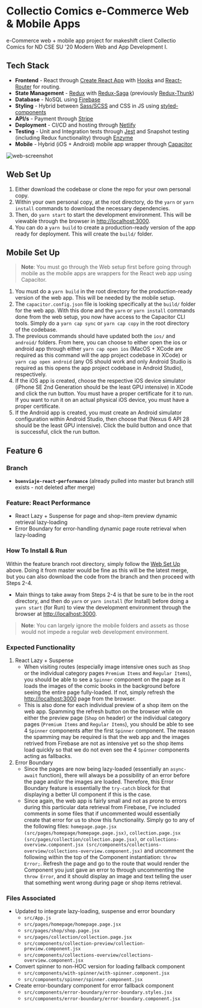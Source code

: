 # Collectio Comics e-Commerce Web & Mobile Apps

e-Commerce web + mobile app project for makeshift client Collectio Comics for ND CSE SU '20 Modern Web and App Development I.

## Tech Stack

* __Frontend__ - React through [Create React App](https://github.com/facebook/create-react-app) with [Hooks](https://reactjs.org/docs/hooks-intro.html) and [React-Router](https://reactrouter.com/web/guides/quick-start) for routing.  
* __State Management__ - [Redux](https://redux.js.org/introduction/getting-started) with [Redux-Saga](https://redux-saga.js.org/docs/introduction/BeginnerTutorial.html) (previously [Redux-Thunk](https://github.com/reduxjs/redux-thunk))  
* __Database__ - NoSQL using [Firebase](https://firebase.google.com/)  
* __Styling__ - Hybrid between [Sass/SCSS](https://sass-lang.com/documentation) and CSS in JS using [styled-components](https://styled-components.com/docs)  
* __API/s__ - Payment through [Stripe](https://stripe.com/docs/api)  
* __Deployment__ - CI/CD and hosting through [Netlify](https://www.netlify.com/)  
* __Testing__ - Unit and Integration tests through [Jest](https://jestjs.io/docs/en/getting-started) and Snapshot testing (including Redux functionality) through [Enzyme](https://enzymejs.github.io/enzyme/)  
* __Mobile__ - Hybrid (iOS + Android) mobile app wrapper through [Capacitor](https://capacitorjs.com/docs/getting-started)  

![web-screenshot](https://user-images.githubusercontent.com/50670255/88740516-63f3f800-d10b-11ea-9112-c27bbedcd4bb.png)

## Web Set Up

1. Either download the codebase or clone the repo for your own personal copy.
2. Within your own personal copy, at the root directory, do the `yarn` or `yarn install` commands to download the necessary dependencies.
3. Then, do `yarn start` to start the development environment. This will be viewable through the browser in [http://localhost:3000](http://localhost:3000).
4. You can do a `yarn build` to create a production-ready version of the app ready for deployment. This will create the `build/` folder.

## Mobile Set Up

> __Note__: You must go through the Web setup first before going through mobile as the mobile apps are wrappers for the React web app using Capacitor.

1. You must do a `yarn build` in the root directory for the production-ready version of the web app. This will be needed by the mobile setup.
2. The `capacitor.config.json` file is looking specifically at the `build/` folder for the web app. With this done and the `yarn` or `yarn install` commands done from the web setup, you now have access to the Capacitor CLI tools. Simply do a `yarn cap sync` or `yarn cap copy` in the root directory of the codebase.
3. The previous commands should have updated both the `ios/` and `android/` folders. From here, you can choose to either open the ios or android app through either `yarn cap open ios` (MacOS + XCode are required as this command will the app project codebase in XCode) or `yarn cap open android` (any OS should work and only Android Studio is required as this opens the app project codebase in Android Studio), respectively.
4. If the iOS app is created, choose the respective iOS device simulator (iPhone SE 2nd Generation should be the least GPU intensive) in XCode and click the run button. You must have a proper certificate for it to run. If you want to run it on an actual physical iOS device, you must have a proper certificate.
5. If the Android app is created, you must create an Android simulator configuration within Android Studio, then choose that (Nexus 6 API 28 should be the least GPU intensive). Click the build button and once that is successful, click the run button.

## Feature 6

### Branch
* __`buenviaje-react-performance`__ (already pulled into master but branch still exists - not deleted after merge)

### Feature: React Performance
* React Lazy + Suspense for page and shop-item preview dynamic retrieval lazy-loading
* Error Boundary for error-handling dynamic page route retrieval when lazy-loading

### How To Install & Run
Within the feature branch root directory, simply follow the [Web Set Up](#web-set-up) above. Doing it from master would be fine as this will be the latest merge, but you can also download the code from the branch and then proceed with Steps 2-4.
* Main things to take away from Steps 2-4 is that be sure to be in the root directory, and then do `yarn` or `yarn install` (for Install) before doing a `yarn start` (for Run) to view the development environment through the browser at [http://localhost:3000](http://localhost:3000).
> __Note__: You can largely ignore the mobile folders and assets as those would not impede a regular web development environment.

### Expected Functionality
1. React Lazy + Suspense  
   * When visiting routes (especially image intensive ones such as `Shop` or the individual category pages `Premium Items` and `Regular Items`), you should be able to see a `Spinner` component on the page as it loads the images of the comic books in the background before seeing the entire page fully-loaded. If not, simply refresh the [http://localhost:3000](http://localhost:3000) page from the browser.  
    *  This is also done for each individual preview of a shop item on the web app. Spamming the refresh button on the browser while on either the preview page (`Shop` on header) or the individual category pages (`Premium Items` and `Regular Items`), you should be able to see 4 `Spinner` components after the first `Spinner` component. The reason the spamming may be required is that the web app and the images retrived from Firebase are not as intensive yet so the shop items load quickly so that we do not even see the 4 `Spinner` components acting as fallbacks.
2. Error Boundary  
   * Since the pages are now being lazy-loaded (essentially an `async-await` function), there will always be a possibility of an error before the page and/or the images are loaded. Therefore, this Error Boundary feature is essentially the `try-catch` block for that displaying a better UI component if this is the case.
   * Since again, the web app is fairly small and not as prone to errors during this particular data retrieval from Firebase, I've included comments in some files that if uncommented would essentially create that error for us to show this functionality. Simply go to any of the following files: `homepage.page.jsx (src/pages/homepage/homepage.page.jsx)`, `collection.page.jsx (src/pages/collection/collection.page.jsx)`, or `collections-overview.component.jsx (src/components/collections-overview/collections-overview.component.jsx)` and uncomment the following within the top of the Component instantiation: `throw Error;`. Refresh the page and go to the route that would render the Component you just gave an error to through uncommenting the `throw Error`, and it should display an image and text telling the user that something went wrong during page or shop items retrieval.

### Files Associated
* Updated to integrate lazy-loading, suspense and error boundary
  * `src/App.js`
  * `src/pages/homepage/homepage.page.jsx`
  * `src/pages/shop/shop.page.jsx`
  * `src/pages/collection/collection.page.jsx`
  * `src/components/collection-preview/collection-preview.component.jsx`
  * `src/components/collections-overview/collections-overview.component.jsx`
* Convert spinner to non-HOC version for loading fallback component
  * `src/components/with-spinner/with-spinner.component.jsx`
  * `src/components/spinner/spinner.component.jsx`
* Create error-boundary component for error fallback component
  * `src/components/error-boundary/error-boundary.styles.jsx`
  * `src/components/error-boundary/error-boundary.component.jsx`

